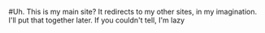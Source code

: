 #Uh. This is my main site? It redirects to my other sites, in my imagination. I'll put that together later. If you couldn't tell, I'm lazy
